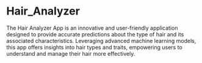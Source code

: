 # Hair_Analyzer
The Hair Analyzer App is an innovative and user-friendly application designed to provide accurate predictions about the type of hair and its associated characteristics. Leveraging advanced machine learning models, this app offers insights into hair types and traits, empowering users to understand and manage their hair more effectively.
